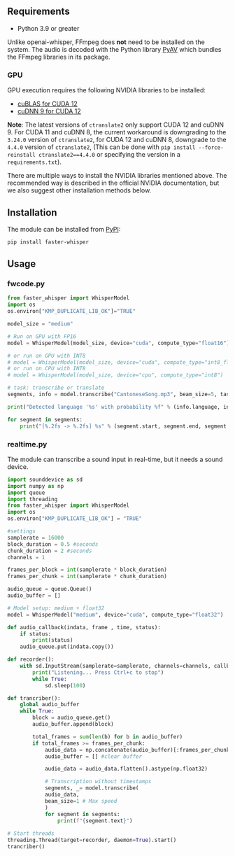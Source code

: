 ## Requirements
* Python 3.9 or greater

Unlike openai-whisper, FFmpeg does **not** need to be installed on the system. The audio is decoded with the Python library [PyAV](https://github.com/PyAV-Org/PyAV) which bundles the FFmpeg libraries in its package.

### GPU

GPU execution requires the following NVIDIA libraries to be installed:

* [cuBLAS for CUDA 12](https://developer.nvidia.com/cublas)
* [cuDNN 9 for CUDA 12](https://developer.nvidia.com/cudnn)

**Note**: The latest versions of `ctranslate2` only support CUDA 12 and cuDNN 9. For CUDA 11 and cuDNN 8, the current workaround is downgrading to the `3.24.0` version of `ctranslate2`, for CUDA 12 and cuDNN 8, downgrade to the `4.4.0` version of `ctranslate2`, (This can be done with `pip install --force-reinstall ctranslate2==4.4.0` or specifying the version in a `requirements.txt`).

There are multiple ways to install the NVIDIA libraries mentioned above. The recommended way is described in the official NVIDIA documentation, but we also suggest other installation methods below. 

## Installation

The module can be installed from [PyPI](https://pypi.org/project/faster-whisper/):

```bash
pip install faster-whisper
```
## Usage

### fwcode.py

```python
from faster_whisper import WhisperModel
import os
os.environ["KMP_DUPLICATE_LIB_OK"]="TRUE"

model_size = "medium"

# Run on GPU with FP16
model = WhisperModel(model_size, device="cuda", compute_type="float16")

# or run on GPU with INT8
# model = WhisperModel(model_size, device="cuda", compute_type="int8_float16")
# or run on CPU with INT8
# model = WhisperModel(model_size, device="cpu", compute_type="int8")

# task: transcribe or translate
segments, info = model.transcribe("CantoneseSong.mp3", beam_size=5, task="transcribe")

print("Detected language '%s' with probability %f" % (info.language, info.language_probability))

for segment in segments:
    print("[%.2fs -> %.2fs] %s" % (segment.start, segment.end, segment.text))
```

### realtime.py

The module can transcribe a sound input in real-time, but it needs a sound device.

```python
import sounddevice as sd
import numpy as np
import queue
import threading
from faster_whisper import WhisperModel
import os
os.environ["KMP_DUPLICATE_LIB_OK"] = "TRUE"

#settings 
samplerate = 16000
block_duration = 0.5 #seconds
chunk_duration = 2 #seconds
channels = 1

frames_per_block = int(samplerate * block_duration)
frames_per_chunk = int(samplerate * chunk_duration)

audio_queue = queue.Queue()
audio_buffer = []

# Model setup: medium + float32
model = WhisperModel("medium", device="cuda", compute_type="float32")

def audio_callback(indata, frame , time, status):
    if status:
        print(status)
    audio_queue.put(indata.copy())

def recorder():
    with sd.InputStream(samplerate=samplerate, channels=channels, callback=audio_callback, blocksize=frames_per_block):
        print("Listening... Press Ctrl+c to stop")
        while True:
            sd.sleep(100)

def trancriber():
    global audio_buffer
    while True:
        block = audio_queue.get()
        audio_buffer.append(block)

        total_frames = sum(len(b) for b in audio_buffer)
        if total_frames >= frames_per_chunk:
            audio_data = np.concatenate(audio_buffer)[:frames_per_chunk]
            audio_buffer = [] #clear buffer

            audio_data = audio_data.flatten().astype(np.float32)

            # Transcription without timestamps
            segments, _= model.transcribe(
            audio_data,
            beam_size=1 # Max speed
            )
            for segment in segments:
                print(f"{segment.text}")
    
# Start threads
threading.Thread(target=recorder, daemon=True).start()
trancriber()
```


